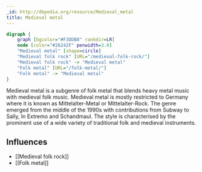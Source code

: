 ```yaml
---
_id: http://dbpedia.org/resource/Medieval_metal
title: Medieval metal
---
```


```dot
digraph {
	graph [bgcolor="#F3DDB8" rankdir=LR]
	node [color="#26242F" penwidth=3.0]
	"Medieval metal" [shape=circle]
	"Medieval folk rock" [URL="/medieval-folk-rock/"]
	"Medieval folk rock" -> "Medieval metal"
	"Folk metal" [URL="/folk-metal/"]
	"Folk metal" -> "Medieval metal"
}
```

Medieval metal is a subgenre of folk metal that blends heavy metal music with medieval folk music. Medieval metal is mostly restricted to Germany where it is known as Mittelalter-Metal or Mittelalter-Rock. The genre emerged from the middle of the 1990s with contributions from Subway to Sally, In Extremo and Schandmaul. The style is characterised by the prominent use of a wide variety of traditional folk and medieval instruments.

## Influences
- [[Medieval folk rock]]
- [[Folk metal]]
